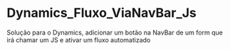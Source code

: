 # Dynamics_Fluxo_ViaNavBar_Js
Solução para o Dynamics, adicionar um botão na NavBar de um form que irá chamar um JS e ativar um fluxo automatizado
